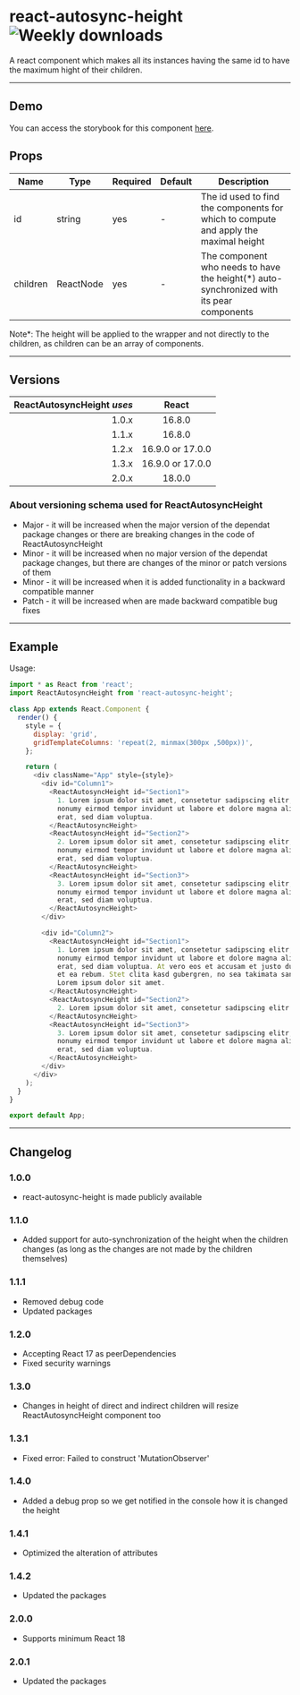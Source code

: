 # react-autosync-height ![Weekly downloads](https://img.shields.io/npm/dw/react-autosync-height 'Weekly downloads')

A react component which makes all its instances having the same id to have the maximum hight of their children.

---

## Demo

You can access the storybook for this component [here](https://iulian-radu-at.github.io/react-autosync-height/).

## Props

| Name     | Type      | Required | Default | Description                                                                               |
| -------- | --------- | -------- | ------- | ----------------------------------------------------------------------------------------- |
| id       | string    | yes      | -       | The id used to find the components for which to compute and apply the maximal height      |
| children | ReactNode | yes      | -       | The component who needs to have the height(\*) auto-synchronized with its pear components |

Note\*: The height will be applied to the wrapper and not directly to the children, as children can be an array of components.

---

## Versions

| ReactAutosyncHeight _uses_ |      React       |
| -------------------------: | :--------------: |
|                      1.0.x |      16.8.0      |
|                      1.1.x |      16.8.0      |
|                      1.2.x | 16.9.0 or 17.0.0 |
|                      1.3.x | 16.9.0 or 17.0.0 |
|                      2.0.x |      18.0.0      |

### About versioning schema used for ReactAutosyncHeight

- Major - it will be increased when the major version of the dependat package changes or there are breaking changes in the code of ReactAutosyncHeight
- Minor - it will be increased when no major version of the dependat package changes, but there are changes of the minor or patch versions of them
- Minor - it will be increased when it is added functionality in a backward compatible manner
- Patch - it will be increased when are made backward compatible bug fixes

---

## Example

Usage:

```js
import * as React from 'react';
import ReactAutosyncHeight from 'react-autosync-height';

class App extends React.Component {
  render() {
    style = {
      display: 'grid',
      gridTemplateColumns: 'repeat(2, minmax(300px ,500px))',
    };

    return (
      <div className="App" style={style}>
        <div id="Column1">
          <ReactAutosyncHeight id="Section1">
            1. Lorem ipsum dolor sit amet, consetetur sadipscing elitr, sed diam
            nonumy eirmod tempor invidunt ut labore et dolore magna aliquyam
            erat, sed diam voluptua.
          </ReactAutosyncHeight>
          <ReactAutosyncHeight id="Section2">
            2. Lorem ipsum dolor sit amet, consetetur sadipscing elitr, sed diam
            nonumy eirmod tempor invidunt ut labore et dolore magna aliquyam
            erat, sed diam voluptua.
          </ReactAutosyncHeight>
          <ReactAutosyncHeight id="Section3">
            3. Lorem ipsum dolor sit amet, consetetur sadipscing elitr, sed diam
            nonumy eirmod tempor invidunt ut labore et dolore magna aliquyam
            erat, sed diam voluptua.
          </ReactAutosyncHeight>
        </div>

        <div id="Column2">
          <ReactAutosyncHeight id="Section1">
            1. Lorem ipsum dolor sit amet, consetetur sadipscing elitr, sed diam
            nonumy eirmod tempor invidunt ut labore et dolore magna aliquyam
            erat, sed diam voluptua. At vero eos et accusam et justo duo dolores
            et ea rebum. Stet clita kasd gubergren, no sea takimata sanctus est
            Lorem ipsum dolor sit amet.
          </ReactAutosyncHeight>
          <ReactAutosyncHeight id="Section2">
            2. Lorem ipsum dolor sit amet, consetetur sadipscing elitr.
          </ReactAutosyncHeight>
          <ReactAutosyncHeight id="Section3">
            3. Lorem ipsum dolor sit amet, consetetur sadipscing elitr, sed diam
            nonumy eirmod tempor invidunt ut labore et dolore magna aliquyam
            erat, sed diam voluptua.
          </ReactAutosyncHeight>
        </div>
      </div>
    );
  }
}

export default App;
```

---

## Changelog

### 1.0.0

- react-autosync-height is made publicly available

### 1.1.0

- Added support for auto-synchronization of the height when the children changes (as long as the changes are not made by the children themselves)

### 1.1.1

- Removed debug code
- Updated packages

### 1.2.0

- Accepting React 17 as peerDependencies
- Fixed security warnings

### 1.3.0

- Changes in height of direct and indirect children will resize ReactAutosyncHeight component too

### 1.3.1

- Fixed error: Failed to construct 'MutationObserver'

### 1.4.0

- Added a debug prop so we get notified in the console how it is changed the height

### 1.4.1

- Optimized the alteration of attributes

### 1.4.2

- Updated the packages

### 2.0.0

- Supports minimum React 18

### 2.0.1

- Updated the packages

